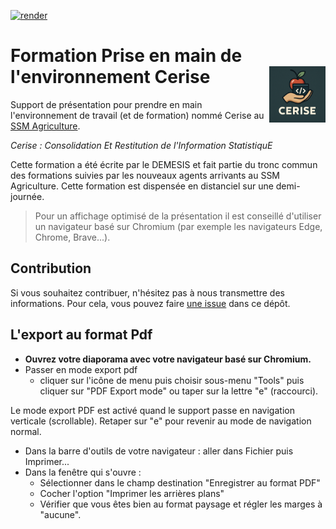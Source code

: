 <!-- badges: start -->
[![render](https://github.com/SSM-Agriculture/formation-rgonomie/actions/workflows/publish.yaml/badge.svg)](https://github.com/SSM-Agriculture/formation-rgonomie)
<!-- badges: end -->

# Formation Prise en main de l'environnement Cerise <img src="img/cerise_logo.png" width=90 align="right"/>

Support de présentation pour prendre en main l'environnement de travail (et de formation) nommé Cerise au [SSM Agriculture](https://agriculture.gouv.fr/).

*Cerise : Consolidation Et Restitution de l'Information StatistiquE*

Cette formation a été écrite par le DEMESIS et fait partie du tronc commun des formations suivies par les nouveaux agents arrivants au SSM Agriculture. Cette formation est dispensée en distanciel sur une demi-journée.  

> Pour un affichage optimisé de la présentation il est conseillé d'utiliser un navigateur basé sur Chromium (par exemple les navigateurs Edge, Chrome, Brave...).


## Contribution

Si vous souhaitez contribuer, n'hésitez pas à nous transmettre des informations. Pour cela, vous pouvez faire [une issue](https://github.com/SSM-Agriculture/Formation-cerise/issues) dans ce dépôt.


## L'export au format Pdf

- **Ouvrez votre diaporama avec votre navigateur basé sur Chromium.**  
- Passer en mode export pdf  
  - cliquer sur l'icône de menu puis choisir sous-menu "Tools" puis cliquer sur "PDF Export mode" ou taper sur la lettre "e" (raccourci).  
  
Le mode export PDF est activé quand le support passe en navigation verticale (scrollable). Retaper sur "e" pour revenir au mode de navigation normal.  

- Dans la barre d'outils de votre navigateur : aller dans Fichier puis Imprimer...
- Dans la fenêtre qui s'ouvre :
  - Sélectionner dans le champ destination "Enregistrer au format PDF"
  - Cocher l'option "Imprimer les arrières plans"
  - Vérifier que vous êtes bien au format paysage et régler les marges à "aucune". 